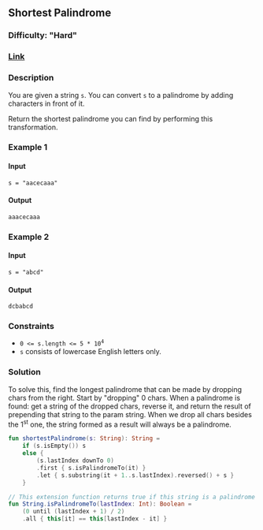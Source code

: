 ## Shortest Palindrome
### Difficulty: "Hard"
### [Link](https://leetcode.com/problems/shortest-palindrome/)

### Description
You are given a string `s`. You can convert `s` to a palindrome by adding characters in front of it.

Return the shortest palindrome you can find by performing this transformation.

### Example 1

#### Input
`s = "aacecaaa"`

#### Output
`aaacecaaa`

### Example 2

#### Input
`s = "abcd"`

#### Output
`dcbabcd`

### Constraints
- <code>0 <= s.length <= 5 * 10<sup>4</sup></code>
- `s` consists of lowercase English letters only.

### Solution
To solve this, find the longest palindrome that can be made by dropping chars from the right. Start by "dropping" 0 chars. When a palindrome is found: get a string of the dropped chars, reverse it, and return the result of prepending that string to the param string. When we drop all chars besides the 1<sup>st</sup> one, the string formed as a result will always be a palindrome.

```kotlin
fun shortestPalindrome(s: String): String =
    if (s.isEmpty()) s
    else {
        (s.lastIndex downTo 0)
        .first { s.isPalindromeTo(it) }
        .let { s.substring(it + 1..s.lastIndex).reversed() + s }
    }

// This extension function returns true if this string is a palindrome from the start to the index provided, inclusive. Returns false otherwise.
fun String.isPalindromeTo(lastIndex: Int): Boolean =
    (0 until (lastIndex + 1) / 2)
    .all { this[it] == this[lastIndex - it] }
```
